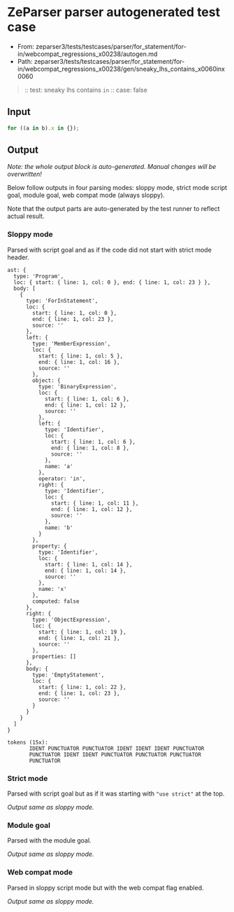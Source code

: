 # ZeParser parser autogenerated test case

- From: zeparser3/tests/testcases/parser/for_statement/for-in/webcompat_regressions_x00238/autogen.md
- Path: zeparser3/tests/testcases/parser/for_statement/for-in/webcompat_regressions_x00238/gen/sneaky_lhs_contains_x0060inx0060

> :: test: sneaky lhs contains `in`
> :: case: false

## Input


`````js
for ((a in b).x in {});
`````

## Output

_Note: the whole output block is auto-generated. Manual changes will be overwritten!_

Below follow outputs in four parsing modes: sloppy mode, strict mode script goal, module goal, web compat mode (always sloppy).

Note that the output parts are auto-generated by the test runner to reflect actual result.

### Sloppy mode

Parsed with script goal and as if the code did not start with strict mode header.

`````
ast: {
  type: 'Program',
  loc: { start: { line: 1, col: 0 }, end: { line: 1, col: 23 } },
  body: [
    {
      type: 'ForInStatement',
      loc: {
        start: { line: 1, col: 0 },
        end: { line: 1, col: 23 },
        source: ''
      },
      left: {
        type: 'MemberExpression',
        loc: {
          start: { line: 1, col: 5 },
          end: { line: 1, col: 16 },
          source: ''
        },
        object: {
          type: 'BinaryExpression',
          loc: {
            start: { line: 1, col: 6 },
            end: { line: 1, col: 12 },
            source: ''
          },
          left: {
            type: 'Identifier',
            loc: {
              start: { line: 1, col: 6 },
              end: { line: 1, col: 8 },
              source: ''
            },
            name: 'a'
          },
          operator: 'in',
          right: {
            type: 'Identifier',
            loc: {
              start: { line: 1, col: 11 },
              end: { line: 1, col: 12 },
              source: ''
            },
            name: 'b'
          }
        },
        property: {
          type: 'Identifier',
          loc: {
            start: { line: 1, col: 14 },
            end: { line: 1, col: 14 },
            source: ''
          },
          name: 'x'
        },
        computed: false
      },
      right: {
        type: 'ObjectExpression',
        loc: {
          start: { line: 1, col: 19 },
          end: { line: 1, col: 21 },
          source: ''
        },
        properties: []
      },
      body: {
        type: 'EmptyStatement',
        loc: {
          start: { line: 1, col: 22 },
          end: { line: 1, col: 23 },
          source: ''
        }
      }
    }
  ]
}

tokens (15x):
       IDENT PUNCTUATOR PUNCTUATOR IDENT IDENT IDENT PUNCTUATOR
       PUNCTUATOR IDENT IDENT PUNCTUATOR PUNCTUATOR PUNCTUATOR
       PUNCTUATOR
`````

### Strict mode

Parsed with script goal but as if it was starting with `"use strict"` at the top.

_Output same as sloppy mode._

### Module goal

Parsed with the module goal.

_Output same as sloppy mode._

### Web compat mode

Parsed in sloppy script mode but with the web compat flag enabled.

_Output same as sloppy mode._
